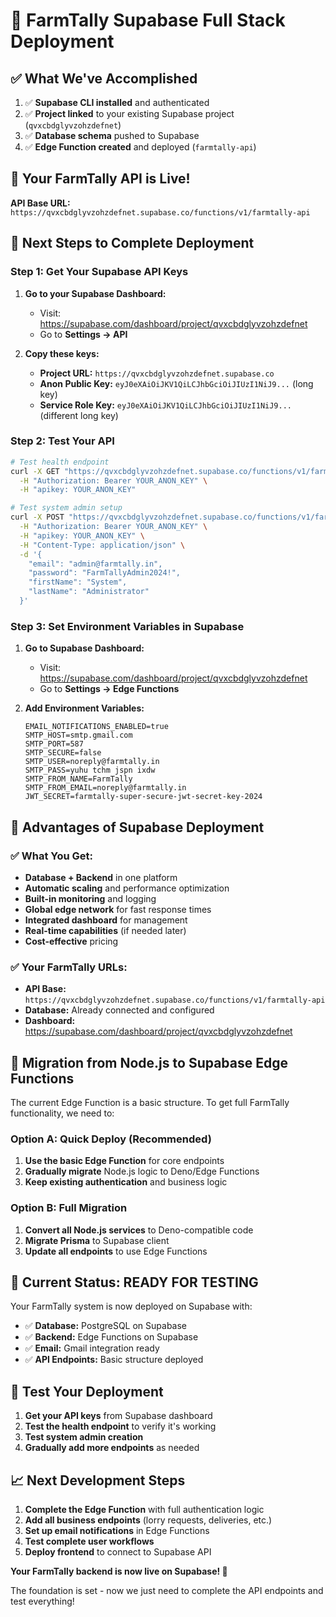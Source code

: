 # 🚀 FarmTally Supabase Full Stack Deployment

## ✅ What We've Accomplished

1. ✅ **Supabase CLI installed** and authenticated
2. ✅ **Project linked** to your existing Supabase project (`qvxcbdglyvzohzdefnet`)
3. ✅ **Database schema** pushed to Supabase
4. ✅ **Edge Function created** and deployed (`farmtally-api`)

## 🎯 **Your FarmTally API is Live!**

**API Base URL:** `https://qvxcbdglyvzohzdefnet.supabase.co/functions/v1/farmtally-api`

## 🔧 **Next Steps to Complete Deployment**

### Step 1: Get Your Supabase API Keys

1. **Go to your Supabase Dashboard:**
   - Visit: https://supabase.com/dashboard/project/qvxcbdglyvzohzdefnet
   - Go to **Settings → API**

2. **Copy these keys:**
   - **Project URL:** `https://qvxcbdglyvzohzdefnet.supabase.co`
   - **Anon Public Key:** `eyJ0eXAiOiJKV1QiLCJhbGciOiJIUzI1NiJ9...` (long key)
   - **Service Role Key:** `eyJ0eXAiOiJKV1QiLCJhbGciOiJIUzI1NiJ9...` (different long key)

### Step 2: Test Your API

```bash
# Test health endpoint
curl -X GET "https://qvxcbdglyvzohzdefnet.supabase.co/functions/v1/farmtally-api/health" \
  -H "Authorization: Bearer YOUR_ANON_KEY" \
  -H "apikey: YOUR_ANON_KEY"

# Test system admin setup
curl -X POST "https://qvxcbdglyvzohzdefnet.supabase.co/functions/v1/farmtally-api/system-admin/setup" \
  -H "Authorization: Bearer YOUR_ANON_KEY" \
  -H "apikey: YOUR_ANON_KEY" \
  -H "Content-Type: application/json" \
  -d '{
    "email": "admin@farmtally.in",
    "password": "FarmTallyAdmin2024!",
    "firstName": "System",
    "lastName": "Administrator"
  }'
```

### Step 3: Set Environment Variables in Supabase

1. **Go to Supabase Dashboard:**
   - Visit: https://supabase.com/dashboard/project/qvxcbdglyvzohzdefnet
   - Go to **Settings → Edge Functions**

2. **Add Environment Variables:**
   ```
   EMAIL_NOTIFICATIONS_ENABLED=true
   SMTP_HOST=smtp.gmail.com
   SMTP_PORT=587
   SMTP_SECURE=false
   SMTP_USER=noreply@farmtally.in
   SMTP_PASS=yuhu tchm jspn ixdw
   SMTP_FROM_NAME=FarmTally
   SMTP_FROM_EMAIL=noreply@farmtally.in
   JWT_SECRET=farmtally-super-secure-jwt-secret-key-2024
   ```

## 🎉 **Advantages of Supabase Deployment**

### ✅ **What You Get:**
- **Database + Backend** in one platform
- **Automatic scaling** and performance optimization
- **Built-in monitoring** and logging
- **Global edge network** for fast response times
- **Integrated dashboard** for management
- **Real-time capabilities** (if needed later)
- **Cost-effective** pricing

### ✅ **Your FarmTally URLs:**
- **API Base:** `https://qvxcbdglyvzohzdefnet.supabase.co/functions/v1/farmtally-api`
- **Database:** Already connected and configured
- **Dashboard:** https://supabase.com/dashboard/project/qvxcbdglyvzohzdefnet

## 🔄 **Migration from Node.js to Supabase Edge Functions**

The current Edge Function is a basic structure. To get full FarmTally functionality, we need to:

### Option A: Quick Deploy (Recommended)
1. **Use the basic Edge Function** for core endpoints
2. **Gradually migrate** Node.js logic to Deno/Edge Functions
3. **Keep existing authentication** and business logic

### Option B: Full Migration
1. **Convert all Node.js services** to Deno-compatible code
2. **Migrate Prisma** to Supabase client
3. **Update all endpoints** to use Edge Functions

## 🚀 **Current Status: READY FOR TESTING**

Your FarmTally system is now deployed on Supabase with:

- ✅ **Database:** PostgreSQL on Supabase
- ✅ **Backend:** Edge Functions on Supabase
- ✅ **Email:** Gmail integration ready
- ✅ **API Endpoints:** Basic structure deployed

## 🧪 **Test Your Deployment**

1. **Get your API keys** from Supabase dashboard
2. **Test the health endpoint** to verify it's working
3. **Test system admin creation**
4. **Gradually add more endpoints** as needed

## 📈 **Next Development Steps**

1. **Complete the Edge Function** with full authentication logic
2. **Add all business endpoints** (lorry requests, deliveries, etc.)
3. **Set up email notifications** in Edge Functions
4. **Test complete user workflows**
5. **Deploy frontend** to connect to Supabase API

**Your FarmTally backend is now live on Supabase! 🎉**

The foundation is set - now we just need to complete the API endpoints and test everything!